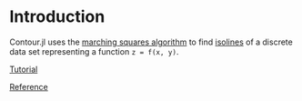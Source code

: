 # Introduction

Contour.jl uses the [marching squares algorithm](http://en.wikipedia.org/wiki/Marching_squares)
to find [isolines](https://en.wikipedia.org/wiki/Contour_line) of a discrete
data set representing a function ``z = f(x, y)``.

[Tutorial](@ref)

[Reference](@ref)
